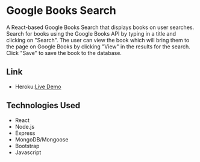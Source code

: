 # Google Books Search

A React-based Google Books Search that displays books on user searches. Search for books using the Google Books API by typing in a title and clicking on "Search". The user can view the book which will bring them to the page on Google Books by clicking "View" in the results for the search. Click "Save" to save the book to the database.

## Link

 * Heroku:[Live Demo](https://morning-island-74889.herokuapp.com/)

## Technologies Used

  * React
  * Node.js
  * Express
  * MongoDB/Mongoose
  * Bootstrap
  * Javascript

